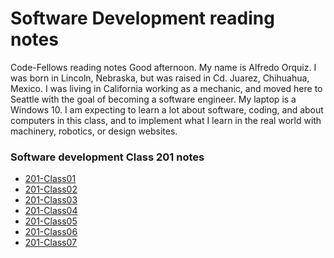 # Software Development reading notes
Code-Fellows reading notes
Good afternoon. My name is Alfredo Orquiz. I was born in Lincoln, Nebraska, but was raised in Cd. Juarez, Chihuahua, Mexico. I was living in California working as a    mechanic, and moved here to Seattle with the goal of becoming a software engineer. My laptop is a Windows 10. I am expecting to learn a lot about software, coding, and about computers in this class, and to implement what I learn in the real world with machinery, robotics, or design websites.

### Software development Class 201 notes 
- [201-Class01](201-Class01.md)
- [201-Class02](201-Class02.md)
- [201-Class03](201-Class03.md)
- [201-Class04](201-Class04.md)
- [201-Class05](201-Class05.md)
- [201-Class06](201-Class06.md)
- [201-Class07](201-class07.md)
